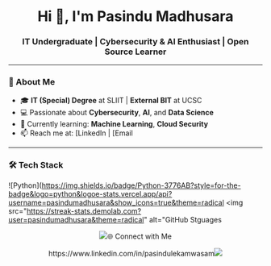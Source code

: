 <h1 align="center">Hi 👋, I'm Pasindu Madhusara</h1>
<h3 align="center">IT Undergraduate | Cybersecurity & AI Enthusiast | Open Source Learner</h3>

---

### 🌟 About Me
- 🎓 **IT (Special) Degree** at SLIIT | **External BIT** at UCSC  
- 💻 Passionate about **Cybersecurity**, **AI**, and **Data Science**  
- 🌱 Currently learning: **Machine Learning**, **Cloud Security**  
- 📫 Reach me at: [LinkedIn | [Email  

---

### 🛠 Tech Stack
![Python](https://img.shields.io/badge/Python-3776AB?style=for-the-badge&logo=python&logoe-stats.vercel.app/api?username=pasindumadhusara&show_icons=true&theme=radical
  <img src="https://streak-stats.demolab.com?user=pasindumadhusara&theme=radical" alt="GitHub Stguages
<p align="center">
  <img src="https://github-readme-stats.vercel.app/api/top-langs/?asindumadhusara&layout=compact&theme=radical
</p>

---

### 🌐 Connect with Me
<p align="center">
  https://www.linkedin.com/in/pasindulekamwasam<img src="https://img.shields.io/badge/LinkedIn-0a66c2?style=for-the-badge&din&logoColor=white</a>
  mailto:4350pasindu@gmail.com<img src="https://img.shields.ioil-D14836?style=for-the-badge&logo=gmail&logoColor=white</a>
</p>
